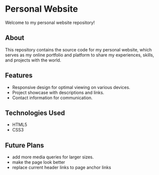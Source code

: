 # Personal Website

Welcome to my personal website repository!

## About

This repository contains the source code for my personal website, which serves as my online portfolio and platform to share my experiences, skills, and projects with the world.

## Features

- Responsive design for optimal viewing on various devices.
- Project showcase with descriptions and links.
- Contact information for communication.

## Technologies Used

- HTML5
- CSS3

## Future Plans

- add more media queries for larger sizes.
- make the page look better
- replace current header links to page anchor links